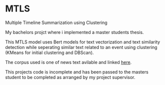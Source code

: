 # MTLS
Multiple Timeline Summarization using Clustering

My bachelors projct where i implemented a master students thesis.


This MTLS model uses Bert models for text vectorization and text similarity detection while seperating similar text related to an event using clustering (KMeans for initial clustering and DBScan).

The corpus used is one of news text avilable and linked [here](https://yiyualt.github.io/mtlsdata/).

This projects code is incomplete and has been passed to the masters student to be completed as arranged by my project supervisor.
